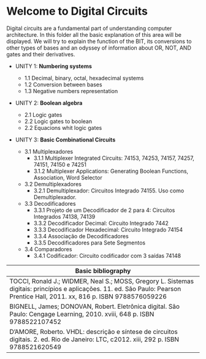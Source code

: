 # Welcome to Digital Circuits
Digital circuits are a fundamental part of understanding computer architecture. In this folder all the basic explanation of this area will be displayed. We will try to explain the function of the BIT, its conversions to other types of bases and an odyssey of information about OR, NOT, AND gates and their derivatives.


* UNITY 1: **Numbering systems** 
    * 1.1 Decimal, binary, octal, hexadecimal systems
    * 1.2 Conversion between bases
    * 1.3 Negative numbers representation
    
* UNITY 2: **Boolean algebra**    
	* 2.1 Logic gates
	* 2.2 Logic gates to boolean
	* 2.2 Equacions whit logic gates
	
* UNITY 3: **Basic Combinational Circuits** 
	* 3.1 Multiplexadores 
		* 3.1.1 Multiplexer Integrated Circuits: 74153, 74253, 74157, 74257, 74151, 74150 e 74251 
		* 3.1.2 Multiplexer Applications: Generating Boolean Functions, Association, Word Selector
	* 3.2 Demultiplexadores
		* 3.2.1 Demultiplexador: Circuitos Integrado 74155. Uso como Demultiplexador. 
	* 3.3 Decodificadores
		* 3.3.1 Projeto de um Decodificador de 2 para 4: Circuitos Integrados 74138, 74139 
		* 3.3.2 Decodificador Decimal: Circuito Integrado 7442
		* 3.3.3 Decodificador Hexadecimal: Circuito Integrado 74154 
		* 3.3.4 Associação de Decodificadores 
		* 3.3.5 Decodificadores para Sete Segmentos 
	* 3.4 Comparadores
		* 3.4.1 Codificador: Circuito codificador com 3 saídas 74148 	
	



| Basic bibliography                                         |
| ------------------------------------------------------------ |
| TOCCI, Ronald J.; WIDMER, Neal S.; MOSS, Gregory L. Sistemas digitais: princípios e aplicações. 11. ed. São Paulo: Pearson Prentice Hall, 2011. xx, 816 p. ISBN 9788576059226 |
| BIGNELL, James; DONOVAN, Robert. Eletrônica digital. São Paulo: Cengage Learning, 2010. xviii, 648 p. ISBN 9788522107452 |
| D’AMORE, Roberto. VHDL: descrição e síntese de circuitos digitais. 2. ed. Rio de Janeiro: LTC, c2012. xiii, 292 p. ISBN 9788521620549 |

